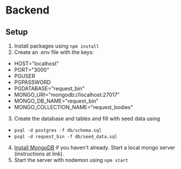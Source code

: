 # Backend

## Setup

1. Install packages using `npm install`
2. Create an .env file with the keys:
  - HOST="localhost"
  - PORT="3000"
  - PGUSER
  - PGPASSWORD
  - PGDATABASE="request_bin"
  - MONGO_URI="mongodb://localhost:27017"
  - MONGO_DB_NAME="request_bin"
  - MONGO_COLLECTION_NAME="request_bodies"
3. Create the database and tables and fill with seed data using
  - `psql -d postgres -f db/schema.sql`
  - `psql -d request_bin -f db/seed_data.sql`
4. [Install MongoDB](https://www.mongodb.com/docs/manual/tutorial/install-mongodb-on-os-x/) if you haven't already. Start a local mongo server (instructions at link).
5. Start the server with nodemon using `npm start`